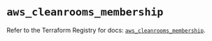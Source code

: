 # `aws_cleanrooms_membership`

Refer to the Terraform Registry for docs: [`aws_cleanrooms_membership`](https://registry.terraform.io/providers/hashicorp/aws/5.85.0/docs/resources/cleanrooms_membership).
